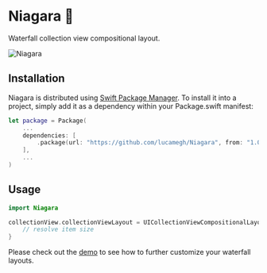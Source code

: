 # Niagara 🚿

Waterfall collection view compositional layout.

<p>
  	<img src="https://user-images.githubusercontent.com/7815995/126075440-08b694da-0758-4b69-a5ac-f88243a0591f.gif" alt="Niagara" title="Niagara"> 
</p>

## Installation

Niagara is distributed using [Swift Package Manager](https://swift.org/package-manager). To install it into a project, simply add it as a dependency within your Package.swift manifest:
```swift
let package = Package(
    ...
    dependencies: [
        .package(url: "https://github.com/lucamegh/Niagara", from: "1.0.0")
    ],
    ...
)
```

## Usage

```swift
import Niagara

collectionView.collectionViewLayout = UICollectionViewCompositionalLayout.waterfall { indexPath in
    // resolve item size
}
```

Please check out the [demo](https://github.com/lucamegh/Niagara/tree/main/Demo/NiagaraDemo) to see how to further customize your waterfall layouts.
